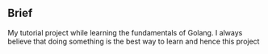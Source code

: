 ## Brief

My tutorial project while learning the fundamentals of Golang. I always believe that doing something is the best way to learn and hence this project
